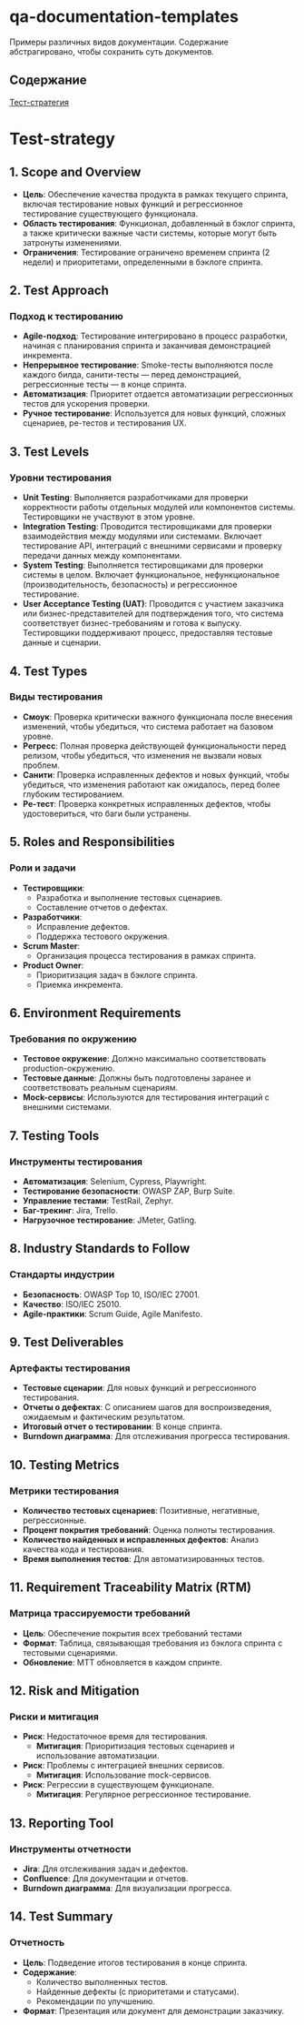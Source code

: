 # qa-documentation-templates
Примеры различных видов документации. Содержание абстрагировано, чтобы сохранить суть документов. 

## Содержание
[Тест-стратегия](https://github.com/fuwinski/qa-documentation-templates/edit/main/README.md#test-strategy)
# Test-strategy

## 1. Scope and Overview

- **Цель**: Обеспечение качества продукта в рамках текущего спринта, включая тестирование новых функций и регрессионное тестирование существующего функционала.
- **Область тестирования**: Функционал, добавленный в бэклог спринта, а также критически важные части системы, которые могут быть затронуты изменениями.
- **Ограничения**: Тестирование ограничено временем спринта (2 недели) и приоритетами, определенными в бэклоге спринта.

## 2. Test Approach
### Подход к тестированию
  
- **Agile-подход**: Тестирование интегрировано в процесс разработки, начиная с планирования спринта и заканчивая демонстрацией инкремента.
- **Непрерывное тестирование**: Smoke-тесты выполняются после каждого билда, санити-тесты — перед демонстрацией, регрессионные тесты — в конце спринта.
- **Автоматизация**: Приоритет отдается автоматизации регрессионных тестов для ускорения проверки.
- **Ручное тестирование**: Используется для новых функций, сложных сценариев, ре-тестов и тестирования UX.

## 3. Test Levels
### Уровни тестирования

-   **Unit Testing**: Выполняется разработчиками для проверки корректности работы отдельных модулей или компонентов системы. Тестировщики не участвуют в этом уровне.    
-   **Integration Testing**: Проводится тестировщиками для проверки взаимодействия между модулями или системами. Включает тестирование API, интеграций с внешними сервисами и проверку передачи данных между компонентами. 
-   **System Testing**: Выполняется тестировщиками для проверки системы в целом. Включает функциональное, нефункциональное (производительность, безопасность) и регрессионное тестирование.
-   **User Acceptance Testing (UAT)**: Проводится с участием заказчика или бизнес-представителей для подтверждения того, что система соответствует бизнес-требованиям и готова к выпуску. Тестировщики поддерживают процесс, предоставляя тестовые данные и сценарии.

## 4. Test Types
### Виды тестирования
  
- **Смоук**: Проверка критически важного функционала после внесения изменений, чтобы убедиться, что система работает на базовом уровне.
- **Регресс**: Полная проверка действующей функциональности перед релизом, чтобы убедиться, что изменения не вызвали новых проблем.
- **Санити**: Проверка исправленных дефектов и новых функций, чтобы убедиться, что изменения работают как ожидалось, перед более глубоким тестированием.
- **Ре-тест**: Проверка конкретных исправленных дефектов, чтобы удостовериться, что баги были устранены.
  

## 5. Roles and Responsibilities
### Роли и задачи

- **Тестировщики**:
	- Разработка и выполнение тестовых сценариев.
	- Составление отчетов о дефектах.
- **Разработчики**:
	- Исправление дефектов.
	- Поддержка тестового окружения.
- **Scrum Master**:
	- Организация процесса тестирования в рамках спринта.
- **Product Owner**:
	- Приоритизация задач в бэклоге спринта.
	- Приемка инкремента.


## 6. Environment Requirements
### Требования по окружению

- **Тестовое окружение**: Должно максимально соответствовать production-окружению.
- **Тестовые данные**: Должны быть подготовлены заранее и соответствовать реальным сценариям.
- **Mock-сервисы**: Используются для тестирования интеграций с внешними системами.


## 7. Testing Tools
### Инструменты тестирования

- **Автоматизация**: Selenium, Cypress, Playwright.
- **Тестирование безопасности**: OWASP ZAP, Burp Suite.
- **Управление тестами**: TestRail, Zephyr.
- **Баг-трекинг**: Jira, Trello.
- **Нагрузочное тестирование**: JMeter, Gatling.

  
## 8. Industry Standards to Follow
### Стандарты индустрии

- **Безопасность**: OWASP Top 10, ISO/IEC 27001.
- **Качество**: ISO/IEC 25010.
- **Agile-практики**: Scrum Guide, Agile Manifesto.


## 9. Test Deliverables
### Артефакты тестирования
  
- **Тестовые сценарии**: Для новых функций и регрессионного тестирования.
- **Отчеты о дефектах**: С описанием шагов для воспроизведения, ожидаемым и фактическим результатом.
- **Итоговый отчет о тестировании**: В конце спринта.
- **Burndown диаграмма**: Для отслеживания прогресса тестирования.
  

## 10. Testing Metrics
### Метрики тестирования
  
- **Количество тестовых сценариев**: Позитивные, негативные, регрессионные.
- **Процент покрытия требований**: Оценка полноты тестирования.
- **Количество найденных и исправленных дефектов**: Анализ качества кода и тестирования.
- **Время выполнения тестов**: Для автоматизированных тестов.


## 11. Requirement Traceability Matrix (RTM)
### Матрица трассируемости требований
  
- **Цель**: Обеспечение покрытия всех требований тестами
- **Формат**: Таблица, связывающая требования из бэклога спринта с тестовыми сценариями.
- **Обновление**: МТТ обновляется в каждом спринте.
  

## 12. Risk and Mitigation
### Риски и митигация 

- **Риск**: Недостаточное время для тестирования.
  - **Митигация**: Приоритизация тестовых сценариев и использование автоматизации.
- **Риск**: Проблемы с интеграцией внешних сервисов.
  - **Митигация**: Использование mock-сервисов.
- **Риск**: Регрессии в существующем функционале.
  - **Митигация**: Регулярное регрессионное тестирование.


## 13. Reporting Tool
### Инструменты отчетности

- **Jira**: Для отслеживания задач и дефектов.
- **Confluence**: Для документации и отчетов.
- **Burndown диаграмма**: Для визуализации прогресса.


## 14. Test Summary
### Отчетность
  
- **Цель**: Подведение итогов тестирования в конце спринта.
- **Содержание**:
	- Количество выполненных тестов.
	- Найденные дефекты (с приоритетами и статусами).
	- Рекомендации по улучшению.
- **Формат**: Презентация или документ для демонстрации заказчику.
